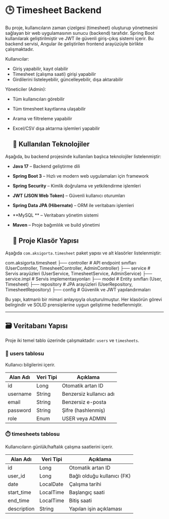 # 🕒 Timesheet Backend

Bu proje, kullanıcıların zaman çizelgesi (timesheet) oluşturup yönetmesini sağlayan bir web uygulamasının sunucu (backend) tarafıdır. Spring Boot kullanılarak geliştirilmiştir ve JWT ile güvenli giriş-çıkış sistemi içerir.
Bu backend servisi, Angular ile geliştirilen frontend arayüzüyle birlikte çalışmaktadır.

Kullanıcılar:
- Giriş yapabilir, kayıt olabilir
- Timesheet (çalışma saati) girişi yapabilir
- Girdilerini listeleyebilir, güncelleyebilir, dışa aktarabilir

Yöneticiler (Admin):
- Tüm kullanıcıları görebilir
- Tüm timesheet kayıtlarına ulaşabilir
- Arama ve filtreleme yapabilir
- Excel/CSV dışa aktarma işlemleri yapabilir

  ## 🧰 Kullanılan Teknolojiler

Aşağıda, bu backend projesinde kullanılan başlıca teknolojiler listelenmiştir:

- **Java 17** – Backend geliştirme dili
- **Spring Boot 3** – Hızlı ve modern web uygulamaları için framework
- **Spring Security** – Kimlik doğrulama ve yetkilendirme işlemleri
- **JWT (JSON Web Token)** – Güvenli kullanıcı oturumları
- **Spring Data JPA (Hibernate)** – ORM ile veritabanı işlemleri
- **MySQL ** – Veritabanı yönetim sistemi
- **Maven** – Proje bağımlılık ve build yönetimi

  ## 📁 Proje Klasör Yapısı

Aşağıda `com.aksigorta.timesheet` paket yapısı ve alt klasörler listelenmiştir:

com.aksigorta.timesheet
├── controller # API endpoint sınıfları (UserController, TimesheetController, AdminController)
├── service # Servis arayüzleri (UserService, TimesheetService, AdminService)
├── service.impl # Servis implementasyonları
├── model # Entity sınıfları (User, Timesheet)
├── repository # JPA arayüzleri (UserRepository, TimesheetRepository)
├── config # Güvenlik ve JWT yapılandırmaları

Bu yapı, katmanlı bir mimari anlayışıyla oluşturulmuştur. Her klasörün görevi belirgindir ve SOLID prensiplerine uygun geliştirme hedeflenmiştir.

---

## 🗃️ Veritabanı Yapısı

Proje iki temel tablo üzerinde çalışmaktadır: `users` ve `timesheets`.

### 🧑 users tablosu

Kullanıcı bilgilerini içerir.

| Alan Adı     | Veri Tipi | Açıklama               |
|--------------|-----------|------------------------|
| id           | Long      | Otomatik artan ID      |
| username     | String    | Benzersiz kullanıcı adı|
| email        | String    | Benzersiz e-posta      |
| password     | String    | Şifre (hashlenmiş)     |
| role         | Enum      | USER veya ADMIN        |

### ⏱️ timesheets tablosu

Kullanıcıların günlük/haftalık çalışma saatlerini içerir.

| Alan Adı     | Veri Tipi | Açıklama                       |
|--------------|-----------|--------------------------------|
| id           | Long      | Otomatik artan ID              |
| user_id      | Long      | Bağlı olduğu kullanıcı (FK)    |
| date         | LocalDate | Çalışma tarihi                 |
| start_time   | LocalTime | Başlangıç saati                |
| end_time     | LocalTime | Bitiş saati                    |
| description  | String    | Yapılan işin açıklaması        |
